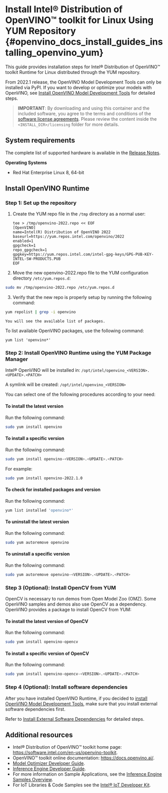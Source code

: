# Install Intel® Distribution of OpenVINO™ toolkit for Linux Using YUM Repository {#openvino_docs_install_guides_installing_openvino_yum}

This guide provides installation steps for Intel® Distribution of OpenVINO™ toolkit Runtime for Linux distributed through the YUM repository.

From 2022.1 release, the OpenVINO Model Development Tools can only be installed via PyPI. If you want to develop or optimize your models with OpenVINO, see [Install OpenVINO Model Development Tools](installing-model-dev-tools.md) for detailed steps.

> **IMPORTANT**: By downloading and using this container and the included software, you agree to the terms and conditions of the [software license agreements](https://software.intel.com/content/dam/develop/external/us/en/documents/intel-openvino-license-agreements.pdf). Please review the content inside the `<INSTALL_DIR>/licensing` folder for more details.

## System requirements

The complete list of supported hardware is available in the [Release Notes](https://software.intel.com/content/www/us/en/develop/articles/openvino-relnotes.html#inpage-nav-8).

**Operating Systems**

- Red Hat Enterprise Linux 8, 64-bit

## Install OpenVINO Runtime

### Step 1: Set up the repository

1. Create the YUM repo file in the `/tmp` directory as a normal user:
   ```
   tee > /tmp/openvino-2022.repo << EOF
   [OpenVINO]
   name=Intel(R) Distribution of OpenVINO 2022
   baseurl=https://yum.repos.intel.com/openvino/2022
   enabled=1
   gpgcheck=1
   repo_gpgcheck=1
   gpgkey=https://yum.repos.intel.com/intel-gpg-keys/GPG-PUB-KEY-INTEL-SW-PRODUCTS.PUB
   EOF
   ```
2.	Move the new openvino-2022.repo file to the YUM configuration directory `/etc/yum.repos.d`:
   ```sh
   sudo mv /tmp/openvino-2022.repo /etc/yum.repos.d
   ```
3.	Verify that the new repo is properly setup by running the following command:
   ```sh
   yum repolist | grep -i openvino
   ```
    You will see the available list of packages.


To list available OpenVINO packages, use the following command:
```
yum list 'openvino*'
```

### Step 2: Install OpenVINO Runtime using the YUM Package Manager

Intel® OpenVINO will be installed in: `/opt/intel/openvino_<VERSION>.<UPDATE>.<PATCH>`

A symlink will be created: `/opt/intel/openvino_<VERSION>`

You can select one of the following procedures according to your need:

#### To install the latest version

Run the following command:
```sh
sudo yum install openvino
```

#### To install a specific version

Run the following command:
```sh
sudo yum install openvino-<VERSION>.<UPDATE>.<PATCH>
```

For example:
```sh
sudo yum install openvino-2022.1.0
```

#### To check for installed packages and version

Run the following command:
```sh
yum list installed 'openvino*'
```

#### To uninstall the latest version

Run the following command:
```sh
sudo yum autoremove openvino
```

#### To uninstall a specific version

Run the following command:
```sh
sudo yum autoremove openvino-<VERSION>.<UPDATE>.<PATCH>
```

### Step 3 (Optional): Install OpenCV from YUM

OpenCV is necessary to run demos from Open Model Zoo (OMZ). Some OpenVINO samples and demos also use OpenCV as a dependency. OpenVINO provides a package to install OpenCV from YUM:

#### To install the latest version of OpenCV

Run the following command:
```sh
sudo yum install openvino-opencv
```

#### To install a specific version of OpenCV

Run the following command:
```sh
sudo yum install openvino-opencv-<VERSION>.<UPDATE>.<PATCH>
```

### Step 4 (Optional): Install software dependencies

After you have installed OpenVINO Runtime, if you decided to [install OpenVINO Model Development Tools](installing-model-dev-tools.md), make sure that you install external software dependencies first. 

Refer to <a href="#install-external-dependencies">Install External Software Dependencies</a> for detailed steps.


## Additional resources

- Intel® Distribution of OpenVINO™ toolkit home page: <https://software.intel.com/en-us/openvino-toolkit>.
- OpenVINO™ toolkit online documentation: <https://docs.openvino.ai/>.
- [Model Optimizer Developer Guide](../MO_DG/Deep_Learning_Model_Optimizer_DevGuide.md).
- [Inference Engine Developer Guide](../OV_Runtime_UG/Deep_Learning_Inference_Engine_DevGuide.md).
- For more information on Sample Applications, see the [Inference Engine Samples Overview](../OV_Runtime_UG/Samples_Overview.md).
- For IoT Libraries & Code Samples see the [Intel® IoT Developer Kit](https://github.com/intel-iot-devkit).
